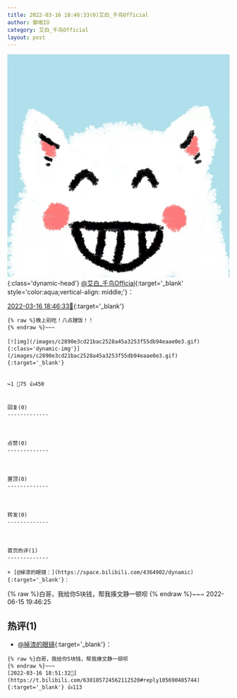 ```yaml
---
title: 2022-03-16 18:46:33(0)艾白_千鸟Official
author: 御坂IO
category: 艾白_千鸟Official
layout: post
---
```


![img](/images/9ae8b9445fd0665cc014d9080156a45271be73c6.jpg){:class='dynamic-head'}
[@艾白_千鸟Official](https://space.bilibili.com/334537711/dynamic){:target='_blank' style='color:aqua;vertical-align: middle;'}：

[2022-03-16 18:46:33🔗](https://t.bilibili.com/638185724562112520){:target='_blank'}

~~~
{% raw %}晚上别吃！八点蹭饭！！
{% endraw %}~~~

[![img](/images/c2890e3cd21bac2528a45a3253f55db94eaae0e3.gif){:class='dynamic-img'}](/images/c2890e3cd21bac2528a45a3253f55db94eaae0e3.gif){:target='_blank'}


↪️1 💬75 👍450


回复(0)
-------------



点赞(0)
-------------



置顶(0)
-------------



转发(0)
-------------



首页热评(1)
-------------

+ [@掉漆的眼镜：](https://space.bilibili.com/4364902/dynamic){:target='_blank'}：
~~~
{% raw %}白哥，我给你5块钱，帮我揍文静一顿呗
{% endraw %}~~~
2022-06-15 19:46:25


热评(1)
-------------

+ [@掉漆的眼镜](https://space.bilibili.com/4364902/dynamic){:target='_blank'}：
~~~
{% raw %}白哥，我给你5块钱，帮我揍文静一顿呗
{% endraw %}~~~
[2022-03-16 18:51:32🔗](https://t.bilibili.com/638185724562112520#reply105690485744){:target='_blank'} 👍113


